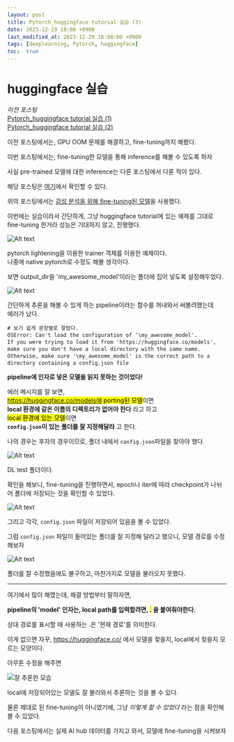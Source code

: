 ```yaml
---
layout: post
title: Pytorch_huggingface tutorial 실습 (3)
date: 2023-12-29 18:00 +0900
last_modified_at: 2023-12-29 18:00:00 +0900
tags: [deeplearning, Pytorch, huggingface]
toc:  true
---
```


# huggingface 실습

*이전 포스팅*<br>
<a href = 'https://streetlamplee.github.io/2023/12/26/Pytorch_huggingface_tutorial/'>Pytorch_huggingface tutorial 실습 (1)</a><br>
<a href = 'https://streetlamplee.github.io/2023/12/27/Pytorch_huggingface_tutorial2/'>Pytorch_huggingface tutorial 실습 (2)</a>

이전 포스팅에서는, GPU OOM 문제를 해결하고, fine-tuning까지 해봤다.

이번 포스팅에서는, fine-tuning한 모델을 통해 inference를 해볼 수 있도록 하자

사실 pre-trained 모델에 대한 inference는 다른 포스팅에서 다룬 적이 있다.

해당 포스팅은 <a href = 'https://streetlamplee.github.io/2023/12/27/Pytorch_huggingface_pretrained/'>여기</a>에서 확인할 수 있다.

위의 포스팅에서는 <a href='https://huggingface.co/WhitePeak/bert-base-cased-Korean-sentiment'>감성 분석을 위해 fine-tuning된 모델</a>을 사용했다.

이번에는 실습이라서 간단하게, 그냥 huggingface tutorial에 있는 예제를 그대로 fine-tuning 한거라 성능은 기대하지 않고, 진행했다.

![Alt text](\..\img\DL4-18.png)

pytorch lightening을 이용한 trainer 객체를 이용한 예제이다.
<br>나중에 native pytorch로 수정도 해볼 생각이다.

보면 output_dir을 'my_awesome_model'이라는 폴더에 집어 넣도록 설정해두었다.

![Alt text](\..\img\DL4-19.png)

간단하게 추론을 해볼 수 있게 하는 pipeline이라는 함수를 꺼내와서 써볼려했는데<br>
에러가 났다.

```
# 보기 쉽게 문장별로 잘랐다.
OSError: Can't load the configuration of '\my_awesome_model'.
If you were trying to load it from 'https://huggingface.co/models', make sure you don't have a local directory with the same name.
Otherwise, make sure '\my_awesome_model' is the correct path to a directory containing a config.json file
```

**pipeline에 인자로 넣은 모델을 읽지 못하는 것이었다!**

에러 메시지를 잘 보면,<br> <mark>https://huggingface.co/models에 porting된 모델</mark>이면<br>
**local 환경에 같은 이름의 디렉토리가 없어야 한다** 라고 하고<br>
<mark>local 환경에 있는 모델</mark>이면<br>
**`config.json`이 있는 폴더를 잘 지정해달라** 고 한다.

나의 경우는 후자의 경우이므로, 폴더 내에서 `config.json`파일을 찾아야 했다.

![Alt text](\..\img\DL4-20.png)

DL test 폴더이다.

확인을 해보니, fine-tuning을 진행하면서, epoch나 iter에 따라 checkpoint가 나뉘어 폴더에 저장되는 것을 확인할 수 있었다.

![Alt text](\..\img\DL4-21.png)

그리고 각각, `config.json` 파일이 저장되어 있음을 볼 수 있었다.

그럼 `config.json` 파일이 들어있는 폴더를 잘 지정해 달라고 했으니, 모델 경로를 수정해보자

![Alt text](\..\img\DL4-22.png)

폴더를 잘 수정했음에도 불구하고, 마찬가지로 모델을 불러오지 못했다.

---

여기에서 많이 해멨는데, 해결 방법부터 말하자면,

**pipeline의 'model' 인자는, local path를 입력할려면, <mark>.</mark> 을 붙여줘야한다.**

상대 경로를 표시할 때 사용하는 .은 '현재 경로'를 의미한다.

이게 없으면 자꾸, https://huggingface.co/ 에서 모델을 찾을지, local에서 찾을지 모르는 모양이다.

아무튼 수정을 해주면

![잘 추론한 모습](\..\img\DL4-23.png)

local에 저장되어있는 모델도 잘 불러와서 추론하는 것을 볼 수 있다.

물론 제대로 된 fine-tuning이 아니였기에, 그냥 *이렇게 할 수 있었다* 라는 점을 확인해볼 수 있었다.

다음 포스팅에서는 실제 AI hub 데이터를 가지고 와서, 모델에 fine-tuning을 시켜보자